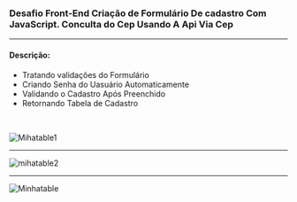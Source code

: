 ### Desafio Front-End Criação de Formulário De cadastro Com JavaScript. Conculta do Cep Usando A Api Via Cep
<hr>

#### Descrição:
- Tratando validações do Formulário
- Criando Senha  do Uasuário Automaticamente
- Validando o Cadastro Após Preenchido
- Retornando Tabela de Cadastro
<br>

![Mihatable1](https://user-images.githubusercontent.com/83560879/177777227-1518617e-e4e3-4891-9949-48db3005c9f1.png)
<hr>

![mihatable2](https://user-images.githubusercontent.com/83560879/177777230-4668dda1-bebe-4e63-9921-144b743b63dc.png)
<hr>

![Minhatable](https://user-images.githubusercontent.com/83560879/177777233-54ca573f-d845-4ac2-a9d4-16fc56b45910.png)
